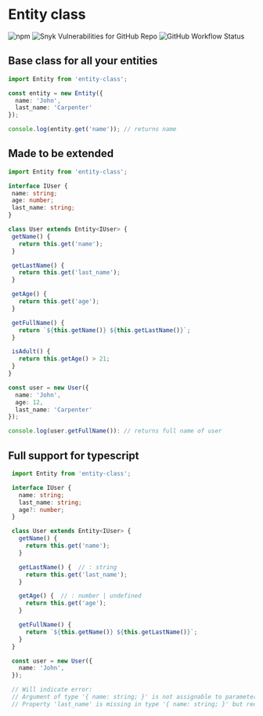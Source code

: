 # Entity class

![npm](https://img.shields.io/npm/v/entity-class)
![Snyk Vulnerabilities for GitHub Repo](https://img.shields.io/snyk/vulnerabilities/github/SIL0RAK/entity-class)
![GitHub Workflow Status](https://img.shields.io/github/workflow/status/SIL0RAK/entity-class/Test)


 ## Base class for all your entities

 ```typescript
 import Entity from 'entity-class';

 const entity = new Entity({
   name: 'John',
   last_name: 'Carpenter'
 });

 console.log(entity.get('name')); // returns name
 ```

 ## Made to be extended

 ```typescript
 import Entity from 'entity-class';

 interface IUser {
  name: string;
  age: number;
  last_name: string;
}

class User extends Entity<IUser> {
  getName() {
    return this.get('name');
  }

  getLastName() {
    return this.get('last_name');
  }

  getAge() {
    return this.get('age');
  }

  getFullName() {
    return `${this.getName()} ${this.getLastName()}`;
  }

  isAdult() {
    return this.getAge() > 21;
  }
}

 const user = new User({
   name: 'John',
   age: 12,
   last_name: 'Carpenter'
 });

 console.log(user.getFullName()): // returns full name of user
 ```

## Full support for typescript

 ```typescript
  import Entity from 'entity-class';

  interface IUser {
    name: string;
    last_name: string;
    age?: number;
  }

  class User extends Entity<IUser> {
    getName() {
      return this.get('name');
    }

    getLastName() {  // : string
      return this.get('last_name');
    }

    getAge() {  // : number | undefined
      return this.get('age');
    }

    getFullName() {
      return `${this.getName()} ${this.getLastName()}`;
    }
  }

  const user = new User({
    name: 'John',
  });

  // Will indicate error:
  // Argument of type '{ name: string; }' is not assignable to parameter of type 'IUser'.
  // Property 'last_name' is missing in type '{ name: string; }' but required in type 'IUser'
 ```